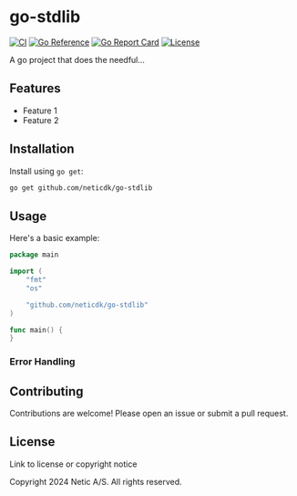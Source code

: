 # go-stdlib

[![CI](https://github.com/neticdk/go-stdlib/actions/workflows/ci.yaml/badge.svg)](https://github.com/neticdk/go-stdlib/actions/workflows/ci.yaml)
[![Go Reference](https://pkg.go.dev/badge/github.com/neticdk/go-stdlib)](https://pkg.go.dev/github.com/neticdk/go-stdlib)
[![Go Report Card](https://goreportcard.com/badge/github.com/neticdk/go-stdlib)](https://goreportcard.com/report/github.com/neticdk/go-stdlib)
[![License](https://img.shields.io/github/license/neticdk/go-stdlib)](LICENSE)

A go project that does the needful...

## Features

-   Feature 1
-   Feature 2

## Installation

Install using `go get`:

```bash
go get github.com/neticdk/go-stdlib
```

## Usage

Here's a basic example:

```go
package main

import (
	"fmt"
	"os"

	"github.com/neticdk/go-stdlib"
)

func main() {
}
```

### Error Handling

## Contributing

Contributions are welcome! Please open an issue or submit a pull request.

## License

Link to license or copyright notice

Copyright 2024 Netic A/S. All rights reserved.
